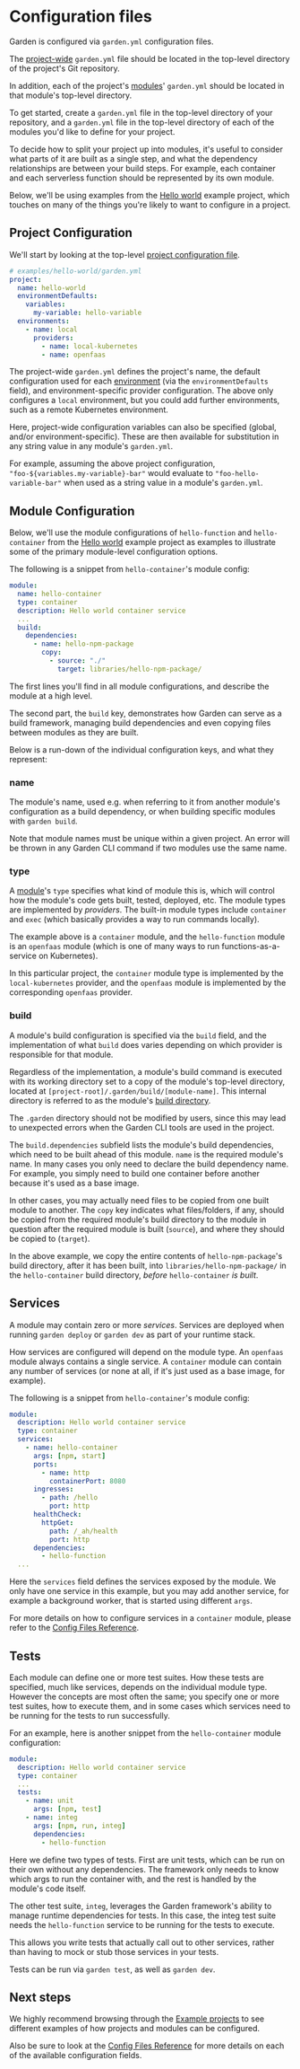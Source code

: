 # Configuration files

Garden is configured via `garden.yml` configuration files.

The [project-wide](configuration-files.md#project-configuration) `garden.yml` file should be located in the top-level directory of the project's Git repository.

In addition, each of the project's [modules](../reference/glossary.md#module)' `garden.yml` should be located in that module's top-level directory.

To get started, create a `garden.yml` file in the top-level directory of your repository, and a `garden.yml` file in the top-level directory of each of the modules you'd like to define for your project.

To decide how to split your project up into modules, it's useful to consider what parts of it are built as a single step, and what the dependency relationships are between your build steps. For example, each container and each serverless function should be represented by its own module.

Below, we'll be using examples from the [Hello world](../examples/hello-world.md) example project, which touches on many of the things you're likely to want to configure in a project.

## Project Configuration

We'll start by looking at the top-level [project configuration file](https://github.com/garden-io/garden/blob/master/examples/hello-world/garden.yml).

```yaml
# examples/hello-world/garden.yml
project:
  name: hello-world
  environmentDefaults:
    variables:
      my-variable: hello-variable
  environments:
    - name: local
      providers:
        - name: local-kubernetes
        - name: openfaas
```

The project-wide `garden.yml` defines the project's name, the default configuration used for each [environment](../reference/glossary.md#environment) \(via the `environmentDefaults` field\), and environment-specific provider configuration. The above only configures a `local` environment, but you could add further environments, such as a remote Kubernetes environment.

Here, project-wide configuration variables can also be specified \(global, and/or environment-specific\). These are then available for substitution in any string value in any module's `garden.yml`.

For example, assuming the above project configuration, `"foo-${variables.my-variable}-bar"` would evaluate to `"foo-hello-variable-bar"` when used as a string value in a module's `garden.yml`.

## Module Configuration

Below, we'll use the module configurations of `hello-function` and `hello-container` from the [Hello world](../examples/hello-world.md) example project as examples to illustrate some of the primary module-level configuration options.

The following is a snippet from `hello-container`'s module config:

```yaml
module:
  name: hello-container
  type: container
  description: Hello world container service
  ...
  build:
    dependencies:
      - name: hello-npm-package
        copy:
          - source: "./"
            target: libraries/hello-npm-package/
```

The first lines you'll find in all module configurations, and describe the module at a high level.

The second part, the `build` key, demonstrates how Garden can serve as a build framework, managing build dependencies and even copying files between modules as they are built.

Below is a run-down of the individual configuration keys, and what they represent:

### name

The module's name, used e.g. when referring to it from another module's configuration as a build dependency, or when building specific modules with `garden build`.

Note that module names must be unique within a given project. An error will be thrown in any Garden CLI command if two modules use the same name.

### type

A [module](../reference/glossary.md#module)'s `type` specifies what kind of module this is, which will control how the module's code gets built, tested, deployed, etc. The module types are implemented by _providers_. The built-in module types include `container` and `exec` \(which basically provides a way to run commands locally\).

The example above is a `container` module, and the `hello-function` module is an `openfaas` module \(which is one of many ways to run functions-as-a-service on Kubernetes\).

In this particular project, the `container` module type is implemented by the `local-kubernetes` provider, and the `openfaas` module is implemented by the corresponding `openfaas` provider.

### build

A module's build configuration is specified via the `build` field, and the implementation of what `build` does varies depending on which provider is responsible for that module.

Regardless of the implementation, a module's build command is executed with its working directory set to a copy of the module's top-level directory, located at `[project-root]/.garden/build/[module-name]`. This internal directory is referred to as the module's [build directory](../reference/glossary.md#build-directory).

The `.garden` directory should not be modified by users, since this may lead to unexpected errors when the Garden CLI tools are used in the project.

The `build.dependencies` subfield lists the module's build dependencies, which need to be built ahead of this module. `name` is the required module's name. In many cases you only need to declare the build dependency name. For example, you simply need to build one container before another because it's used as a base image.

In other cases, you may actually need files to be copied from one built module to another. The `copy` key indicates what files/folders, if any, should be copied from the required module's build directory to the module in question after the required module is built \(`source`\), and where they should be copied to \(`target`\).

In the above example, we copy the entire contents of `hello-npm-package`'s build directory, after it has been built, into `libraries/hello-npm-package/` in the `hello-container` build directory, _before_ `hello-container` _is built_.

## Services

A module may contain zero or more _services_. Services are deployed when running `garden deploy` or `garden dev` as part of your runtime stack.

How services are configured will depend on the module type. An `openfaas` module always contains a single service. A `container` module can contain any number of services \(or none at all, if it's just used as a base image, for example\).

The following is a snippet from `hello-container`'s module config:

```yaml
module:
  description: Hello world container service
  type: container
  services:
    - name: hello-container
      args: [npm, start]
      ports:
        - name: http
          containerPort: 8080
      ingresses:
        - path: /hello
          port: http
      healthCheck:
        httpGet:
          path: /_ah/health
          port: http
      dependencies:
        - hello-function
  ...
```

Here the `services` field defines the services exposed by the module. We only have one service in this example, but you may add another service, for example a background worker, that is started using different `args`.

For more details on how to configure services in a `container` module, please refer to the [Config Files Reference](../reference/config.md).

## Tests

Each module can define one or more test suites. How these tests are specified, much like services, depends on the individual module type. However the concepts are most often the same; you specify one or more test suites, how to execute them, and in some cases which services need to be running for the tests to run successfully.

For an example, here is another snippet from the `hello-container` module configuration:

```yaml
module:
  description: Hello world container service
  type: container
  ...
  tests:
    - name: unit
      args: [npm, test]
    - name: integ
      args: [npm, run, integ]
      dependencies:
        - hello-function
```

Here we define two types of tests. First are unit tests, which can be run on their own without any dependencies. The framework only needs to know which args to run the container with, and the rest is handled by the module's code itself.

The other test suite, `integ`, leverages the Garden framework's ability to manage runtime dependencies for tests. In this case, the integ test suite needs the `hello-function` service to be running for the tests to execute.

This allows you write tests that actually call out to other services, rather than having to mock or stub those services in your tests.

Tests can be run via `garden test`, as well as `garden dev`.

## Next steps

We highly recommend browsing through the [Example projects](../examples/) to see different examples of how projects and modules can be configured.

Also be sure to look at the [Config Files Reference](../reference/config.md) for more details on each of the available configuration fields.

